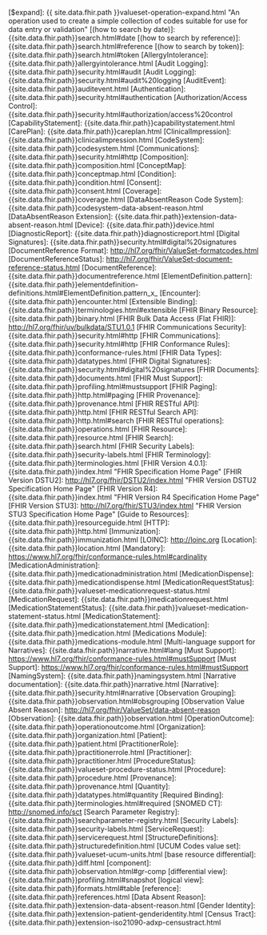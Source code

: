 [$expand]: {{ site.data.fhir.path }}valueset-operation-expand.html  "An operation used to create a simple collection of codes suitable for use for data entry or validation"
[(how to search by date)]: {{site.data.fhir.path}}search.html#date
[(how to search by reference)]: {{site.data.fhir.path}}search.html#reference
[(how to search by token)]: {{site.data.fhir.path}}search.html#token
[AllergyIntolerance]: {{site.data.fhir.path}}allergyintolerance.html
[Audit Logging]: {{site.data.fhir.path}}security.html#audit
[Audit Logging]: {{site.data.fhir.path}}security.html#audit%20logging
[AuditEvent]: {{site.data.fhir.path}}auditevent.html
[Authentication]: {{site.data.fhir.path}}security.html#authentication
[Authorization/Access Control]: {{site.data.fhir.path}}security.html#authorization/access%20control
[CapabilityStatement]: {{site.data.fhir.path}}capabilitystatement.html
[CarePlan]: {{site.data.fhir.path}}careplan.html
[ClinicalImpression]: {{site.data.fhir.path}}clinicalimpression.html
[CodeSystem]: {{site.data.fhir.path}}codesystem.html
[Communications]: {{site.data.fhir.path}}security.html#http
[Composition]: {{site.data.fhir.path}}composition.html
[ConceptMap]: {{site.data.fhir.path}}conceptmap.html
[Condition]: {{site.data.fhir.path}}condition.html
[Consent]: {{site.data.fhir.path}}consent.html
[Coverage]: {{site.data.fhir.path}}coverage.html
[DataAbsentReason Code System]: {{site.data.fhir.path}}codesystem-data-absent-reason.html
[DataAbsentReason Extension]: {{site.data.fhir.path}}extension-data-absent-reason.html
[Device]: {{site.data.fhir.path}}device.html
[DiagnosticReport]:  {{site.data.fhir.path}}diagnosticreport.html
[Digital Signatures]: {{site.data.fhir.path}}security.html#digital%20signatures
[DocumentReference Format]: http://hl7.org/fhir/ValueSet-formatcodes.html
[DocumentReferenceStatus]: http://hl7.org/fhir/ValueSet-document-reference-status.html
[DocumentReference]: {{site.data.fhir.path}}documentreference.html
[ElementDefinition.pattern]: {{site.data.fhir.path}}elementdefinition-definitions.html#ElementDefinition.pattern_x_
[Encounter]: {{site.data.fhir.path}}encounter.html
[Extensible Binding]: {{site.data.fhir.path}}terminologies.html#extensible
[FHIR Binary Resource]: {{site.data.fhir.path}}binary.html
[FHIR Bulk Data Access (Flat FHIR)]: http://hl7.org/fhir/uv/bulkdata/STU1.0.1
[FHIR Communications Security]: {{site.data.fhir.path}}security.html#http
[FHIR Communications]: {{site.data.fhir.path}}security.html#http
[FHIR Conformance Rules]: {{site.data.fhir.path}}conformance-rules.html
[FHIR Data Types]: {{site.data.fhir.path}}datatypes.html
[FHIR Digital Signatures]: {{site.data.fhir.path}}security.html#digital%20signatures
[FHIR Documents]: {{site.data.fhir.path}}documents.html
[FHIR Must Support]: {{site.data.fhir.path}}profiling.html#mustsupport
[FHIR Paging]: {{site.data.fhir.path}}http.html#paging
[FHIR Provenance]: {{site.data.fhir.path}}provenance.html
[FHIR RESTful API]: {{site.data.fhir.path}}http.html
[FHIR RESTful Search API]: {{site.data.fhir.path}}http.html#search
[FHIR RESTful operations]: {{site.data.fhir.path}}operations.html
[FHIR Resource]: {{site.data.fhir.path}}resource.html
[FHIR Search]: {{site.data.fhir.path}}search.html
[FHIR Security Labels]: {{site.data.fhir.path}}security-labels.html
[FHIR Terminology]: {{site.data.fhir.path}}terminologies.html
[FHIR Version 4.0.1]: {{site.data.fhir.path}}index.html "FHIR Specification Home Page"
[FHIR Version DSTU2]: http://hl7.org/fhir/DSTU2/index.html "FHIR Version DSTU2 Specification Home Page"
[FHIR Version R4]: {{site.data.fhir.path}}index.html "FHIR Version R4 Specification Home Page"
[FHIR Version STU3]: http://hl7.org/fhir/STU3/index.html "FHIR Version STU3 Specification Home Page"
[Guide to Resources]: {{site.data.fhir.path}}resourceguide.html
[HTTP]: {{site.data.fhir.path}}http.html
[Immunization]:  {{site.data.fhir.path}}immunization.html
[LOINC]: http://loinc.org
[Location]:  {{site.data.fhir.path}}location.html
[Mandatory]: https://www.hl7.org/fhir/conformance-rules.html#cardinality
[MedicationAdministration]: {{site.data.fhir.path}}medicationadministration.html
[MedicationDispense]: {{site.data.fhir.path}}medicationdispense.html
[MedicationRequestStatus]: {{site.data.fhir.path}}valueset-medicationrequest-status.html
[MedicationRequest]: {{site.data.fhir.path}}medicationrequest.html
[MedicationStatementStatus]: {{site.data.fhir.path}}valueset-medication-statement-status.html
[MedicationStatement]: {{site.data.fhir.path}}medicationstatement.html
[Medication]: {{site.data.fhir.path}}medication.html
[Medications Module]: {{site.data.fhir.path}}medications-module.html
[Multi-language support for Narratives]: {{site.data.fhir.path}}narrative.html#lang
[Must Support]: https://www.hl7.org/fhir/conformance-rules.html#mustSupport
[Must Support]: https://www.hl7.org/fhir/conformance-rules.html#mustSupport
[NamingSystem]: {{site.data.fhir.path}}namingsystem.html
[Narrative documentation]: {{site.data.fhir.path}}narrative.html
[Narrative]: {{site.data.fhir.path}}security.html#narrative
[Observation Grouping]: {{site.data.fhir.path}}observation.html#obsgrouping
[Observation Value Absent Reason]: http://hl7.org/fhir/ValueSet/data-absent-reason
[Observation]: {{site.data.fhir.path}}observation.html
[OperationOutcome]: {{site.data.fhir.path}}operationoutcome.html
[Organization]: {{site.data.fhir.path}}organization.html
[Patient]: {{site.data.fhir.path}}patient.html
[PractitionerRole]: {{site.data.fhir.path}}practitionerrole.html
[Practitioner]: {{site.data.fhir.path}}practitioner.html
[ProcedureStatus]: {{site.data.fhir.path}}valueset-procedure-status.html
[Procedure]: {{site.data.fhir.path}}procedure.html
[Provenance]: {{site.data.fhir.path}}provenance.html
[Quantity]: {{site.data.fhir.path}}datatypes.html#quantity
[Required Binding]: {{site.data.fhir.path}}terminologies.html#required
[SNOMED CT]: http://snomed.info/sct
[Search Parameter Registry]: {{site.data.fhir.path}}searchparameter-registry.html
[Security Labels]: {{site.data.fhir.path}}security-labels.html
[ServiceRequest]: {{site.data.fhir.path}}servicerequest.html
[StructureDefinitions]: {{site.data.fhir.path}}structuredefinition.html
[UCUM Codes value set]: {{site.data.fhir.path}}valueset-ucum-units.html
[base resource differential]: {{site.data.fhir.path}}diff.html
[component]: {{site.data.fhir.path}}observation.html#gr-comp
[differential view]: {{site.data.fhir.path}}profiling.html#snapshot
[logical view]: {{site.data.fhir.path}}formats.html#table
[reference]: {{site.data.fhir.path}}references.html
[Data Absent Reason]: {{site.data.fhir.path}}extension-data-absent-reason.html
[Gender Identity]: {{site.data.fhir.path}}extension-patient-genderidentity.html
[Census Tract]: {{site.data.fhir.path}}extension-iso21090-adxp-censustract.html

[US Core Patient]: http://hl7.org/fhir/us/core/StructureDefinition-us-core-patient.html
[US Core Birthsex/Sex Assigned At Birth]: http://hl7.org/fhir/us/core/StructureDefinition-us-core-birthsex.html
[US Core Condition]: http://hl7.org/fhir/us/core/StructureDefinition-us-core-condition.html
[US Core Encounter]: http://hl7.org/fhir/us/core/StructureDefinition-us-core-encounter.html

[US PH Patient]: http://hl7.org/fhir/us/ecr/StructureDefinition-us-ph-patient.html
[US PH Condition]: http://hl7.org/fhir/us/ecr/StructureDefinition-us-ph-condition.html
[US PH Encounter]: http://hl7.org/fhir/us/ecr/StructureDefinition-us-ph-encounter.html

[CBS Age at Case Investigation Profile]: StructureDefinition-cbs-age-at-investigation.html
[CBS Binational Reporting Criteria Profile]: StructureDefinition-cbs-binational-reporting-criteria.html
[CBS Case Investigation Start Date Profile]: StructureDefinition-cbs-investigation-start-date.html
[CBS Case Notification Panel Member Profile]:StructureDefinition-cbs-cnp-member.html
[CBS Case Notification Panel Profile]: StructureDefinition-cbs-case-notification-panel.html
[CBS Case Outbreak Profile]: StructureDefinition-cbs-case-outbreak.html
[CBS Cause of Death Profile]: StructureDefinition-cbs-cause-of-death.html
[CBS Co-Condition Profile]: StructureDefinition-cbs-co-condition.html
[CBS Composition Profile]: StructureDefinition-cbs-composition.html
[CBS Date Reported to Public Health Department Profile]: StructureDefinition-cbs-date-reported-to-phd.html
[CBS Date of Initial Report Profile]: StructureDefinition-cbs-date-initial-report.html
[CBS Document Bundle Profile]: StructureDefinition-cbs-document-bundle.html
[CBS Earliest Date Reported to County Profile]: StructureDefinition-cbs-earliest-date-reported-to-county.html
[CBS Earliest Date Reported to State Profile]: StructureDefinition-cbs-earliest-date-reported-to-state.html
[CBS Exposure Observation Profile]: StructureDefinition-cbs-exposure-observation.html
[CBS Immediate National Notifiable Condition Profile]: StructureDefinition-cbs-immediate-nnc.html
[CBS Jurisdiction Code Profile]: StructureDefinition-cbs-jurisdiction-code.html
[CBS Lab Observation Profile]: StructureDefinition-cbs-lab-observation.html
[CBS Lab Test Report Profile]: StructureDefinition-cbs-lab-diagnosticreport.html
[CBS MMWR Profile]: StructureDefinition-cbs-mmwr.html
[CBS National Reporting Jurisdiction Profile]: StructureDefinition-cbs-national-reporting-jurisdiction.html
[CBS Past or Present Job Profile]: StructureDefinition-cbs-past-or-present-job.html
[CBS Performing Laboratory Profile]: StructureDefinition-cbs-performing-lab.html
[CBS Person Reporting to CDC Profile]: StructureDefinition-cbs-person-reporting-to-cdc.html
[CBS Pregnancy Status Profile]: StructureDefinition-cbs-pregnancy-status.html
[CBS Questionnaire Profile]: StructureDefinition-cbs-questionnaire.html
[CBS Reporting County Profile]: StructureDefinition-cbs-reporting-county.html
[CBS Reporting Source Organization Profile]: StructureDefinition-cbs-reporting-source-organization.html
[CBS Reporting State Profile]: StructureDefinition-cbs-reporting-state.html
[CBS Social Determinants of Health Profile]: StructureDefinition-cbs-social-determinants-of-health.html
[CBS Specimen Profile]: StructureDefinition-cbs-specimen.html
[CBS Transmission Mode Profile]: StructureDefinition-cbs-transmission-mode.html
[CBS Vaccination Indication Profile]: StructureDefinition-cbs-vaccination-indication.html
[CBS Vaccination Record Profile]: StructureDefinition-cbs-vaccination-record.html
[US CBS Condition of Interest Profile]: StructureDefinition-us-cbs-condition.html
[US CBS Hospitalization Profile]: StructureDefinition-us-cbs-hospitalization.html
[US CBS Patient Profile]: StructureDefinition-us-cbs-patient.html
[US CBS Travel History Profile]: StructureDefinition-us-cbs-travel-history.html

[CBS CDC Address Use Extension]: StructureDefinition-cbs-cdc-address-use.html
[CBS Case Class Status Extension]: StructureDefinition-cbs-case-class-status.html
[CBS Died of Condition Extension]: StructureDefinition-cbs-died-of-condition.html
[CBS Illness Duration Extension]: StructureDefinition-cbs-illness-duration.html
[CBS Program Specific Time Window Extension]: StructureDefinition-us-cbs-program-specific-time-window.html
[US CBS Program Specific Time Window Extension]: StructureDefinition-us-cbs-program-specific-time-window.html
[CBS Reason Not Vaccinated Per ACIP Recommendations Extension]: StructureDefinition-cbs-reason-not-vaccinated-per-ACIP-recommendations.html
[CBS Related Case Extension]: StructureDefinition-cbs-related-case.html
[CBS Specimen Role Extension]: StructureDefinition-cbs-specimen-role.html
[US CBS Period and Mode of Travel]: StructureDefinition-us-cbs-period-and-mode-of-travel.html


[Additional codes for Address.use]: ValueSet-CBSCDCAddressUseVS.html
[CBS Case Notification Panel Codes]: ValueSet-CBSCaseNotificationPanelVS.html
[CBS Case Notification Panel Value Set]: ValueSet-CBSCaseNotificationPanelVS.html
[CBS Related Case Type Value Set]: ValueSet-CBSRelatedCaseTypeVS.html
[CBS STD Epi Questionnaire Panel Codes]: ValueSet-CBSSTDSexualHistoryDrugUseQuestionnaireVS.html
[CBS Social Determinants of Health Categories]: ValueSet-CBSSocialDeterminantsOfHealthCategoryVS.html
[CBS Social Determinants of Health Codes]: ValueSet-CBSSocialDeterminantsOfHealthVS.html
[CBS Temporary Code System]: CodeSystem-cbs-temp-code-system.html
[CBS Time Window Relative To Value Set]: ValueSet-CBSTimeWindowRelativeToVS.html

[Artifacts]: artifacts.html "Artifacts Page"
[Conformance Expectations]: conformance-expectations.html "Conformance Expectations Page"
[Downloads]: downloads.html "Downloads Page"
[Examples]: examples.html "Examples Page"
[General Guidance]: general-guidance.html "General Guidance Page"
[Home]: index.html "Home Page"
[Missing Data]: general-guidance.html#missing-data
[Profiles and Extensions]: profiles-and-extensions.html
[Suppressed Data]: general-guidance.html#suppressed-data
[Terminology]: terminology.html "Terminology Page"
[Value sets]: terminology.html "Terminology Page"